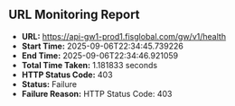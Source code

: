 ## URL Monitoring Report

- **URL:** https://api-gw1-prod1.fisglobal.com/gw/v1/health
- **Start Time:** 2025-09-06T22:34:45.739226
- **End Time:** 2025-09-06T22:34:46.921059
- **Total Time Taken:** 1.181833 seconds
- **HTTP Status Code:** 403
- **Status:** Failure
- **Failure Reason:** HTTP Status Code: 403
